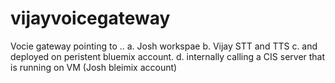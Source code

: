# vijayvoicegateway
Vocie gateway pointing to ..
a. Josh workspae
b. Vijay STT and TTS
c. and deployed on peristent bluemix account.
d. internally calling a CIS server that is running on VM (Josh bleimix account)
